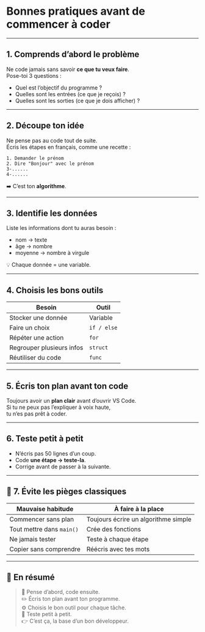 #  Bonnes pratiques avant de commencer à coder

---

##  1. Comprends d’abord le problème
Ne code jamais sans savoir **ce que tu veux faire**.  
Pose-toi 3 questions :
- Quel est l’objectif du programme ?  
- Quelles sont les entrées (ce que je reçois) ?  
- Quelles sont les sorties (ce que je dois afficher) ?

---

##  2. Découpe ton idée
Ne pense pas au code tout de suite.  
Écris les étapes en français, comme une recette :
```
1. Demander le prénom
2. Dire "Bonjour" avec le prénom
3-......
4-......
```
➡️ C’est ton **algorithme**.

---

##  3. Identifie les données
Liste les informations dont tu auras besoin :
- nom → texte  
- âge → nombre  
- moyenne → nombre à virgule  

💡 Chaque donnée = une variable.

---

##  4. Choisis les bons outils
| Besoin | Outil |
|--------|--------|
| Stocker une donnée | Variable |
| Faire un choix | `if / else` |
| Répéter une action | `for` |
| Regrouper plusieurs infos | `struct` |
| Réutiliser du code | `func` |

---

##  5. Écris ton plan avant ton code
Toujours avoir un **plan clair** avant d’ouvrir VS Code.  
 Si tu ne peux pas l’expliquer à voix haute,  
tu n’es pas prêt à coder.

---

##  6. Teste petit à petit
- N’écris pas 50 lignes d’un coup.  
- Code **une étape → teste-la**.  
- Corrige avant de passer à la suivante.

---

## 🚫 7. Évite les pièges classiques
| Mauvaise habitude | À faire à la place |
|--------------------|--------------------|
| Commencer sans plan | Toujours écrire un algorithme simple |
| Tout mettre dans `main()` | Crée des fonctions |
| Ne jamais tester | Teste à chaque étape |
| Copier sans comprendre | Réécris avec tes mots |

---

## 🎯 En résumé
> 🧩 Pense d’abord, code ensuite.  
> ✏️ Écris ton plan avant ton programme.  
> ⚙️ Choisis le bon outil pour chaque tâche.  
> 🔁 Teste petit à petit.    
> 👉 C’est ça, la base d’un bon développeur.
